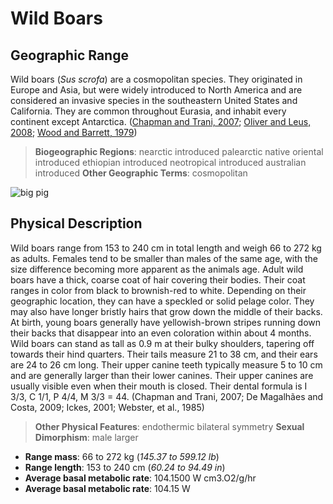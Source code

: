 # Wild Boars
## Geographic Range
Wild boars (*Sus scrofa*) are a cosmopolitan species. They originated in Europe and Asia, but were widely introduced to North America and are considered an invasive species in the southeastern United States and California. They are common throughout Eurasia, and inhabit every continent except Antarctica. ([Chapman and Trani, 2007](https://animaldiversity.org/accounts/Sus_scrofa/#880B0B11-4354-11E3-8D47-002500F14F28); [Oliver and Leus, 2008](https://animaldiversity.org/accounts/Sus_scrofa/#9140DD7A-46FD-11E3-8BB5-002500F14F28); [Wood and Barrett, 1979](https://animaldiversity.org/accounts/Sus_scrofa/#51DEC57D-1980-11E3-95DA-002500F14F28))

> **Biogeographic Regions**: nearctic  introduced  palearctic  native  oriental  introduced  ethiopian  introduced  neotropical  introduced  australian  introduced 
> **Other Geographic Terms**: cosmopolitan

![big pig](https://animaldiversity.org/collections/contributors/james_dowlinghealey/Guineahog6/large.jpg)

## Physical Description
Wild boars range from 153 to 240 cm in total length and weigh 66 to 272 kg as adults. Females tend to be smaller than males of the same age, with the size difference becoming more apparent as the animals age. Adult wild boars have a thick, coarse coat of hair covering their bodies. Their coat ranges in color from black to brownish-red to white. Depending on their geographic location, they can have a speckled or solid pelage color. They may also have longer bristly hairs that grow down the middle of their backs. At birth, young boars generally have yellowish-brown stripes running down their backs that disappear into an even coloration within about 4 months. Wild boars can stand as tall as 0.9 m at their bulky shoulders, tapering off towards their hind quarters. Their tails measure 21 to 38 cm, and their ears are 24 to 26 cm long. Their upper canine teeth typically measure 5 to 10 cm and are generally larger than their lower canines. Their upper canines are usually visible even when their mouth is closed. Their dental formula is I 3/3, C 1/1, P 4/4, M 3/3 = 44. (Chapman and Trani, 2007; De Magalhães and Costa, 2009; Ickes, 2001; Webster, et al., 1985)

> **Other Physical Features**: endothermic bilateral symmetry
> **Sexual Dimorphism**: male larger
* **Range mass**: 66 to 272 kg (*145.37 to 599.12 lb*)
* **Range length**: 153 to 240 cm (*60.24 to 94.49 in*)
* **Average basal metabolic rate**: 104.1500 W cm3.O2/g/hr
* **Average basal metabolic rate**: 104.15 W
